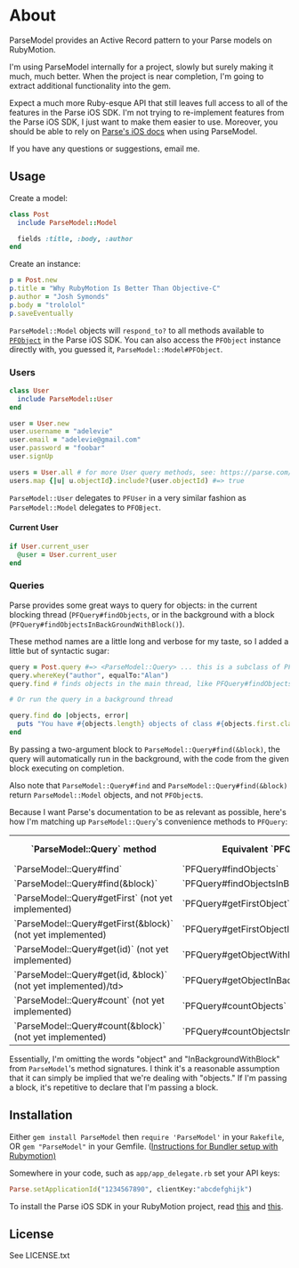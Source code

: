 # About

ParseModel provides an Active Record pattern to your Parse models on RubyMotion.

I'm using ParseModel internally for a project, slowly but surely making it much, much better. When the project is near completion, I'm going to extract additional functionality into the gem.

Expect a much more Ruby-esque API that still leaves full access to all of the features in the Parse iOS SDK. I'm not trying to re-implement features from the Parse iOS SDK, I just want to make them easier to use. Moreover, you should be able to rely on [Parse's iOS docs](https://parse.com/docs/ios/api/) when using ParseModel.

If you have any questions or suggestions, email me.

## Usage

Create a model:

```ruby
class Post
  include ParseModel::Model

  fields :title, :body, :author
end
```

Create an instance:

```ruby
p = Post.new
p.title = "Why RubyMotion Is Better Than Objective-C"
p.author = "Josh Symonds"
p.body = "trololol"
p.saveEventually
```

`ParseModel::Model` objects will `respond_to?` to all methods available to [`PFObject`](https://parse.com/docs/ios/api/Classes/PFObject.html) in the Parse iOS SDK. You can also access the `PFObject` instance directly with, you guessed it, `ParseModel::Model#PFObject`.

### Users

```ruby
class User
  include ParseModel::User
end

user = User.new
user.username = "adelevie"
user.email = "adelevie@gmail.com"
user.password = "foobar"
user.signUp

users = User.all # for more User query methods, see: https://parse.com/questions/why-does-querying-for-a-user-create-a-second-user-class 
users.map {|u| u.objectId}.include?(user.objectId) #=> true
```

`ParseModel::User` delegates to `PFUser` in a very similar fashion as `ParseModel::Model` delegates to `PFOBject`.

#### Current User

```ruby
if User.current_user
  @user = User.current_user
end
```

### Queries

Parse provides some great ways to query for objects: in the current blocking thread (`PFQuery#findObjects`, or in the background with a block (`PFQuery#findObjectsInBackGroundWithBlock()`).

These method names are a little long and verbose for my taste, so I added a little but of syntactic sugar:

```ruby
query = Post.query #=> <ParseModel::Query> ... this is a subclass of PFQuery
query.whereKey("author", equalTo:"Alan")
query.find # finds objects in the main thread, like PFQuery#findObjects

# Or run the query in a background thread

query.find do |objects, error|
  puts "You have #{objects.length} objects of class #{objects.first.class}."
end
```

By passing a two-argument block to `ParseModel::Query#find(&block)`, the query will automatically run in the background, with the code from the given block executing on completion.

Also note that `ParseModel::Query#find` and `ParseModel::Query#find(&block)` return `ParseModel::Model` objects, and not `PFObject`s.

Because I want Parse's documentation to be as relevant as possible, here's how I'm matching up `ParseModel::Query`'s convenience methods to `PFQuery`:

<table>
	<tr>
		<th>`ParseModel::Query` method</th>
		<th>Equivalent `PFQuery` method</th>
		<th>Parse Documentation</th>
	</tr>
	<tr>
		<td>`ParseModel::Query#find`</td>
		<td>`PFQuery#findObjects`</td>
		<td><a href='https://parse.com/docs/ios/api/Classes/PFQuery.html#//api/name/findObjects'>here</a></td>
	</tr>
	<tr>
		<td>`ParseModel::Query#find(&block)`</td>
		<td>`PFQuery#findObjectsInBackgroundWithBlock`</td>
		<td><a href='https://parse.com/docs/ios/api/Classes/PFQuery.html#//api/name/countObjectsInBackgroundWithBlock:'>here</a></td>
	</tr>
	<tr>
		<td>`ParseModel::Query#getFirst` (not yet implemented)</td>
		<td>`PFQuery#getFirstObject`</td>
		<td><a href='https://parse.com/docs/ios/api/Classes/PFQuery.html#//api/name/getFirstObject'>here</a></td>
	</tr>
	<tr>
		<td>`ParseModel::Query#getFirst(&block)` (not yet implemented)</td>
		<td>`PFQuery#getFirstObjectInBackgroundWithBlock`</td>
		<td><a href='https://parse.com/docs/ios/api/Classes/PFQuery.html#//api/name/getFirstObjectInBackgroundWithBlock:'>here</a></td>
	</tr>
	<tr>
		<td>`ParseModel::Query#get(id)` (not yet implemented)</td>
		<td>`PFQuery#getObjectWithId`</td>
		<td><a href='https://parse.com/docs/ios/api/Classes/PFQuery.html#//api/name/getFirstObject'>here</a></td>
	</tr>
	<tr>
		<td>`ParseModel::Query#get(id, &block)` (not yet implemented)/td>
		<td>`PFQuery#getObjectInBackgroundWithId:block:`</td>
		<td><a href='https://parse.com/docs/ios/api/Classes/PFQuery.html#//api/name/getFirstObjectInBackgroundWithBlock:'>here</a></td>
	</tr>
	<tr>
		<td>`ParseModel::Query#count` (not yet implemented)</td>
		<td>`PFQuery#countObjects`</td>
		<td><a href='https://parse.com/docs/ios/api/Classes/PFQuery.html#//api/name/countObjects'>here</a></td>
	</tr>
	<tr>
		<td>`ParseModel::Query#count(&block)` (not yet implemented)</td>
		<td>`PFQuery#countObjectsInBackgroundWithBlock`</td>
		<td><a href='https://parse.com/docs/ios/api/Classes/PFQuery.html#//api/name/countObjectsInBackgroundWithBlock:'>here</a></td>
	</tr>
</table>

Essentially, I'm omitting the words "object" and "InBackgroundWithBlock" from `ParseModel`'s method signatures. I think it's a reasonable assumption that it can simply be implied that we're dealing with "objects." If I'm passing a block, it's repetitive to declare that I'm passing a block.

## Installation

Either `gem install ParseModel` then `require 'ParseModel'` in your `Rakefile`, OR
`gem "ParseModel"` in your Gemfile. ([Instructions for Bundler setup with Rubymotion)](http://thunderboltlabs.com/posts/using-bundler-with-rubymotion)

Somewhere in your code, such as `app/app_delegate.rb` set your API keys:

```ruby
Parse.setApplicationId("1234567890", clientKey:"abcdefghijk")
```

To install the Parse iOS SDK in your RubyMotion project, read [this](http://www.rubymotion.com/developer-center/guides/project-management/#_using_3rd_party_libraries) and  [this](http://stackoverflow.com/a/10453895/94154).

## License

See LICENSE.txt
